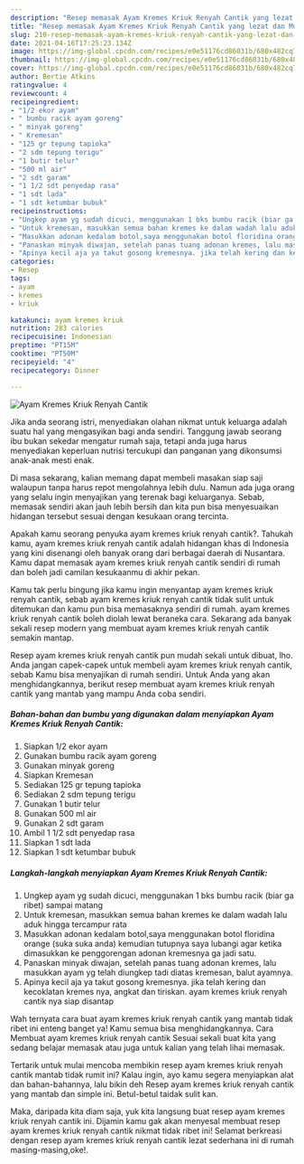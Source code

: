 ```yaml
---
description: "Resep memasak Ayam Kremes Kriuk Renyah Cantik yang lezat dan Mudah Dibuat"
title: "Resep memasak Ayam Kremes Kriuk Renyah Cantik yang lezat dan Mudah Dibuat"
slug: 210-resep-memasak-ayam-kremes-kriuk-renyah-cantik-yang-lezat-dan-mudah-dibuat
date: 2021-04-16T17:25:23.134Z
image: https://img-global.cpcdn.com/recipes/e0e51176cd86031b/680x482cq70/ayam-kremes-kriuk-renyah-cantik-foto-resep-utama.jpg
thumbnail: https://img-global.cpcdn.com/recipes/e0e51176cd86031b/680x482cq70/ayam-kremes-kriuk-renyah-cantik-foto-resep-utama.jpg
cover: https://img-global.cpcdn.com/recipes/e0e51176cd86031b/680x482cq70/ayam-kremes-kriuk-renyah-cantik-foto-resep-utama.jpg
author: Bertie Atkins
ratingvalue: 4
reviewcount: 4
recipeingredient:
- "1/2 ekor ayam"
- " bumbu racik ayam goreng"
- " minyak goreng"
- " Kremesan"
- "125 gr tepung tapioka"
- "2 sdm tepung terigu"
- "1 butir telur"
- "500 ml air"
- "2 sdt garam"
- "1 1/2 sdt penyedap rasa"
- "1 sdt lada"
- "1 sdt ketumbar bubuk"
recipeinstructions:
- "Ungkep ayam yg sudah dicuci, menggunakan 1 bks bumbu racik (biar ga ribet) sampai matang"
- "Untuk kremesan, masukkan semua bahan kremes ke dalam wadah lalu aduk hingga tercampur rata"
- "Masukkan adonan kedalam botol,saya menggunakan botol floridina orange (suka suka anda) kemudian tutupnya saya lubangi agar ketika dimasukkan ke penggorengan adonan kremesnya ga jadi satu."
- "Panaskan minyak diwajan, setelah panas tuang adonan kremes, lalu masukkan ayam yg telah diungkep tadi diatas kremesan, balut ayamnya."
- "Apinya kecil aja ya takut gosong kremesnya. jika telah kering dan kecoklatan kremes nya, angkat dan tiriskan. ayam kremes kriuk renyah cantik nya siap disantap"
categories:
- Resep
tags:
- ayam
- kremes
- kriuk

katakunci: ayam kremes kriuk 
nutrition: 283 calories
recipecuisine: Indonesian
preptime: "PT15M"
cooktime: "PT50M"
recipeyield: "4"
recipecategory: Dinner

---
```



![Ayam Kremes Kriuk Renyah Cantik](https://img-global.cpcdn.com/recipes/e0e51176cd86031b/680x482cq70/ayam-kremes-kriuk-renyah-cantik-foto-resep-utama.jpg)

Jika anda seorang istri, menyediakan olahan nikmat untuk keluarga adalah suatu hal yang mengasyikan bagi anda sendiri. Tanggung jawab seorang ibu bukan sekedar mengatur rumah saja, tetapi anda juga harus menyediakan keperluan nutrisi tercukupi dan panganan yang dikonsumsi anak-anak mesti enak.

Di masa  sekarang, kalian memang dapat membeli masakan siap saji walaupun tanpa harus repot mengolahnya lebih dulu. Namun ada juga orang yang selalu ingin menyajikan yang terenak bagi keluarganya. Sebab, memasak sendiri akan jauh lebih bersih dan kita pun bisa menyesuaikan hidangan tersebut sesuai dengan kesukaan orang tercinta. 



Apakah kamu seorang penyuka ayam kremes kriuk renyah cantik?. Tahukah kamu, ayam kremes kriuk renyah cantik adalah hidangan khas di Indonesia yang kini disenangi oleh banyak orang dari berbagai daerah di Nusantara. Kamu dapat memasak ayam kremes kriuk renyah cantik sendiri di rumah dan boleh jadi camilan kesukaanmu di akhir pekan.

Kamu tak perlu bingung jika kamu ingin menyantap ayam kremes kriuk renyah cantik, sebab ayam kremes kriuk renyah cantik tidak sulit untuk ditemukan dan kamu pun bisa memasaknya sendiri di rumah. ayam kremes kriuk renyah cantik boleh diolah lewat beraneka cara. Sekarang ada banyak sekali resep modern yang membuat ayam kremes kriuk renyah cantik semakin mantap.

Resep ayam kremes kriuk renyah cantik pun mudah sekali untuk dibuat, lho. Anda jangan capek-capek untuk membeli ayam kremes kriuk renyah cantik, sebab Kamu bisa menyajikan di rumah sendiri. Untuk Anda yang akan menghidangkannya, berikut resep membuat ayam kremes kriuk renyah cantik yang mantab yang mampu Anda coba sendiri.

<!--inarticleads1-->

##### Bahan-bahan dan bumbu yang digunakan dalam menyiapkan Ayam Kremes Kriuk Renyah Cantik:

1. Siapkan 1/2 ekor ayam
1. Gunakan  bumbu racik ayam goreng
1. Gunakan  minyak goreng
1. Siapkan  Kremesan
1. Sediakan 125 gr tepung tapioka
1. Sediakan 2 sdm tepung terigu
1. Gunakan 1 butir telur
1. Gunakan 500 ml air
1. Gunakan 2 sdt garam
1. Ambil 1 1/2 sdt penyedap rasa
1. Siapkan 1 sdt lada
1. Siapkan 1 sdt ketumbar bubuk




<!--inarticleads2-->

##### Langkah-langkah menyiapkan Ayam Kremes Kriuk Renyah Cantik:

1. Ungkep ayam yg sudah dicuci, menggunakan 1 bks bumbu racik (biar ga ribet) sampai matang
1. Untuk kremesan, masukkan semua bahan kremes ke dalam wadah lalu aduk hingga tercampur rata
1. Masukkan adonan kedalam botol,saya menggunakan botol floridina orange (suka suka anda) kemudian tutupnya saya lubangi agar ketika dimasukkan ke penggorengan adonan kremesnya ga jadi satu.
1. Panaskan minyak diwajan, setelah panas tuang adonan kremes, lalu masukkan ayam yg telah diungkep tadi diatas kremesan, balut ayamnya.
1. Apinya kecil aja ya takut gosong kremesnya. jika telah kering dan kecoklatan kremes nya, angkat dan tiriskan. ayam kremes kriuk renyah cantik nya siap disantap




Wah ternyata cara buat ayam kremes kriuk renyah cantik yang mantab tidak ribet ini enteng banget ya! Kamu semua bisa menghidangkannya. Cara Membuat ayam kremes kriuk renyah cantik Sesuai sekali buat kita yang sedang belajar memasak atau juga untuk kalian yang telah lihai memasak.

Tertarik untuk mulai mencoba membikin resep ayam kremes kriuk renyah cantik mantab tidak rumit ini? Kalau ingin, ayo kamu segera menyiapkan alat dan bahan-bahannya, lalu bikin deh Resep ayam kremes kriuk renyah cantik yang mantab dan simple ini. Betul-betul taidak sulit kan. 

Maka, daripada kita diam saja, yuk kita langsung buat resep ayam kremes kriuk renyah cantik ini. Dijamin kamu gak akan menyesal membuat resep ayam kremes kriuk renyah cantik nikmat tidak ribet ini! Selamat berkreasi dengan resep ayam kremes kriuk renyah cantik lezat sederhana ini di rumah masing-masing,oke!.


